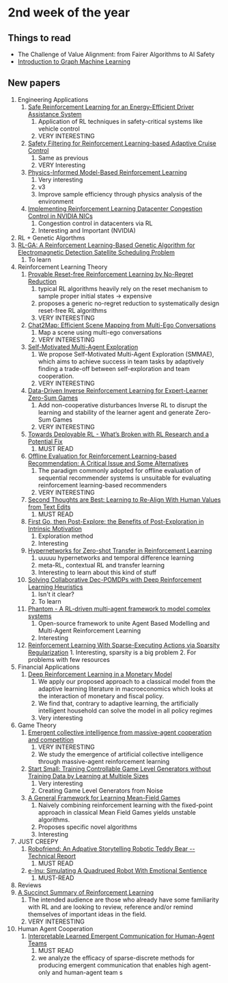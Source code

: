 # 2nd week of the year

## Things to read

* The Challenge of Value Alignment: from Fairer Algorithms to AI Safety
* [Introduction to Graph Machine Learning](https://huggingface.co/blog/intro-graphml?utm_source=substack&utm_medium=email#introduction-to-graph-machine-learning)

## New papers

1. Engineering Applications
   1. [Safe Reinforcement Learning for an Energy-Efficient Driver Assistance System](https://arxiv.org/pdf/2301.00904.pdf)
      1. Application of RL techniques in safety-critical systems like vehicle control
      2. VERY INTERESTING
   2. [Safety Filtering for Reinforcement Learning-based Adaptive Cruise Control](https://arxiv.org/pdf/2301.00884.pdf)
      1. Same as previous
      2. VERY Interesting
   3.  [Physics-Informed Model-Based Reinforcement Learning](https://arxiv.org/pdf/2212.02179.pdf)
       1.  Very interesting
       2.  v3
       3.  Improve sample efficiency through physics analysis of the environment
   4.  [Implementing Reinforcement Learning Datacenter Congestion Control in NVIDIA NICs](https://arxiv.org/pdf/2207.02295.pdf)
       1.  Congestion control in datacenters via RL
       2.  Interesting and Important (NVIDIA)
2.  RL + Genetic Algorthms
   1.  [RL-GA: A Reinforcement Learning-Based Genetic Algorithm for Electromagnetic Detection Satellite Scheduling Problem](https://arxiv.org/pdf/2206.05694.pdf)
       1.  To learn
3. Reinforcement Learning Theory
   1. [Provable Reset-free Reinforcement Learning by No-Regret Reduction](https://arxiv.org/pdf/2301.02389.pdf)
      1. typical RL algorithms heavily rely on the reset mechanism to sample proper initial states -> expensive
      2. proposes a generic no-regret reduction to systematically design reset-free RL algorithms
      3. VERY INTERESTING
   2. [Chat2Map: Efficient Scene Mapping from Multi-Ego Conversations](https://arxiv.org/pdf/2301.02184.pdf)
      1. Map a scene using multi-ego conversations
      2. VERY INTERESTING
   3. [Self-Motivated Multi-Agent Exploration](https://arxiv.org/pdf/2301.02083.pdf)
      1.  We propose Self-Motivated Multi-Agent Exploration (SMMAE), which aims to achieve success in team tasks by adaptively finding a trade-off between self-exploration and team cooperation.
      2.  VERY INTERESTING
   4.  [Data-Driven Inverse Reinforcement Learning for Expert-Learner Zero-Sum Games](https://arxiv.org/pdf/2301.01997.pdf)
       1.  Add non-cooperative disturbances Inverse RL to disrupt the learning and stability of the learner agent and generate Zero-Sum Games
       2.  VERY INTERESTING
   5.  [Towards Deployable RL - What’s Broken with RL Research and a Potential Fix](https://arxiv.org/pdf/2301.01320.pdf)
       1.  MUST READ
   6.  [Offline Evaluation for Reinforcement Learning-based Recommendation: A Critical Issue and Some Alternatives](https://arxiv.org/pdf/2301.00993.pdf)
       1.  The paradigm commonly adopted for offline evaluation of sequential recommender systems is unsuitable for evaluating reinforcement learning-based recommenders
       2.  VERY INTERESTING
   7.  [Second Thoughts are Best: Learning to Re-Align With Human Values from Text Edits](https://arxiv.org/pdf/2301.00355.pdf)
       1.  MUST READ
   8.  [First Go, then Post-Explore: the Benefits of Post-Exploration in Intrinsic Motivation](https://arxiv.org/pdf/2212.03251.pdf)
       1.  Exploration method
       2.  Interesting
   9.  [Hypernetworks for Zero-shot Transfer in Reinforcement Learning](https://arxiv.org/pdf/2211.15457.pdf)
       1.  uuuuu hypernetworks and temporal difference learning
       2.  meta-RL, contextual RL and transfer learning
       3.  Interesting to learn about this kind of stuff
   10. [Solving Collaborative Dec-POMDPs with Deep Reinforcement Learning Heuristics](https://arxiv.org/pdf/2211.15411.pdf)
       1.  Isn't it clear?
       2. To learn
    11. [Phantom - A RL-driven multi-agent framework to model complex systems](https://arxiv.org/pdf/2210.06012.pdf)
        1.  Open-source framework to unite Agent Based Modelling and Multi-Agent Reinforcement Learning
        2.  Interesting
    12. [Reinforcement Learning With Sparse-Executing Actions via Sparsity Regularization](https://arxiv.org/pdf/2105.08666.pdf)
       1.  Interesting, sparsity is a big problem
       2.  For problems with few resources
4. Financial Applications
   1. [Deep Reinforcement Learning in a Monetary Model](https://arxiv.org/pdf/2104.09368.pdf)
      1. We apply our proposed approach to a classical model from the adaptive learning literature in macroeconomics which looks at the interaction of monetary and fiscal policy.
      2. We find that, contrary to adaptive learning, the artificially intelligent household can solve the model in all policy regimes
      3. Very interesting
5. Game Theory
   1. [Emergent collective intelligence from massive-agent cooperation and competition](https://arxiv.org/pdf/2301.01609.pdf)
      1. VERY INTERESTING
      2. We study the emergence of artificial collective intelligence through massive-agent reinforcement learning
   2. [Start Small: Training Controllable Game Level Generators without Training Data by Learning at Multiple Sizes](https://arxiv.org/pdf/2209.15052.pdf)
      1. Very interesting
      2. Creating Game Level Generators from Noise
   3. [A General Framework for Learning Mean-Field Games](https://arxiv.org/pdf/2003.06069.pdf)
      1. Naively combining reinforcement learning with the fixed-point approach in classical Mean Field Games yields unstable algorithms. 
      2. Proposes specific novel algorithms 
      3. Interesting
6. JUST CREEPY
   1. [Robofriend: An Adpative Storytelling Robotic Teddy Bear -- Technical Report](https://arxiv.org/pdf/2301.01576.pdf)
      1. MUST READ
   2. [e-Inu: Simulating A Quadruped Robot With Emotional Sentience](https://arxiv.org/pdf/2301.00964.pdf)
      1. MUST-READ
7.  Reviews
   1. [A Succinct Summary of Reinforcement Learning](https://arxiv.org/pdf/2301.01379.pdf)
      1. The intended audience are those who already have some familiarity with RL and are looking to review, reference and/or remind themselves of important ideas in the field.
      2. VERY INTERESTING
8.  Human Agent Cooperation
    1.  [Interpretable Learned Emergent Communication for Human-Agent Teams](https://arxiv.org/pdf/2201.07452.pdf)
        1.  MUST READ
        2.  we analyze the efficacy of sparse-discrete methods for producing emergent communication that enables high agent-only and human-agent team s